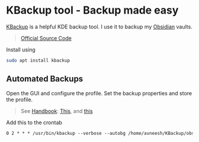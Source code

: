 # KBackup tool - Backup made easy

[KBackup](https://apps.kde.org/kbackup/) is a helpful KDE backup tool. I use it to backup my [Obsidian](./Obsidian/) vaults.

> [Official Source Code](https://invent.kde.org/utilities/kbackup)

Install using

```bash
sudo apt install kbackup
```

## Automated Backups

Open the GUI and configure the profile. Set the backup properties and store the profile.

> See [Handbook](https://docs.kde.org/stable5/en/kbackup/kbackup/index.html): [This](https://docs.kde.org/stable5/en/kbackup/kbackup/using-kbackup.html), and [this](https://docs.kde.org/stable5/en/kbackup/kbackup/automating.html)

Add this to the crontab

```txt
0 2 * * * /usr/bin/kbackup --verbose --autobg /home/avneesh/KBackup/obsidian_vault.kbp
```
